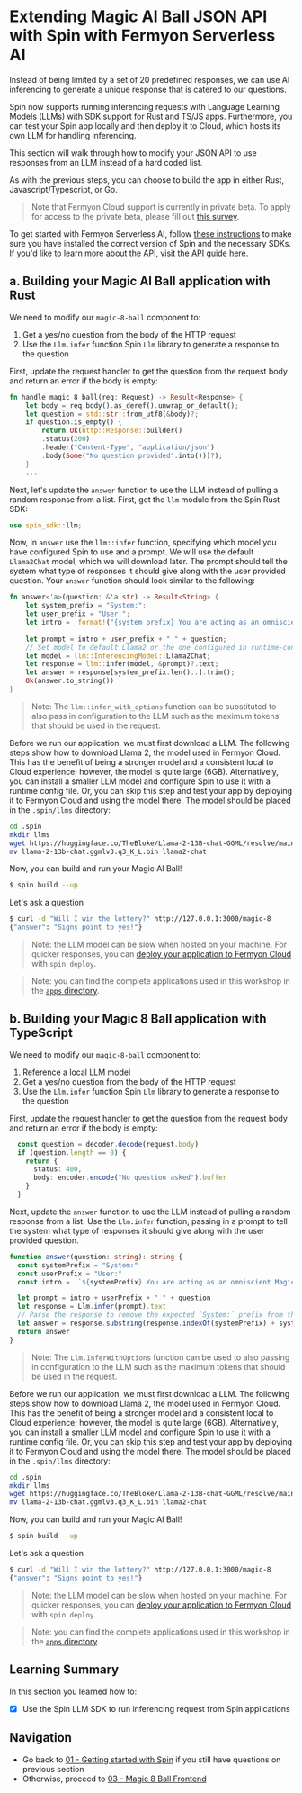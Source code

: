 
# Extending Magic AI Ball JSON API with Spin with Fermyon Serverless AI

Instead of being limited by a set of 20 predefined responses, we can use AI inferencing to generate a unique response that is catered to our questions.

Spin now supports running inferencing requests with Language Learning Models (LLMs) with SDK support
for Rust and TS/JS apps. Furthermore, you can test your Spin app locally and then deploy it to
Cloud, which hosts its own LLM for handling inferencing.

This section will walk through how to modify your JSON API to use responses from an LLM instead of a
hard coded list.

As with the previous steps, you can choose to build the app in either Rust, Javascript/Typescript, or Go. 

> Note that Fermyon Cloud support is currently in private beta. To apply for access to the private beta, please fill out [this survey](https://fibsu0jcu2g.typeform.com/serverless-ai?utm_source=xxxxx&utm_medium=xxxxx&utm_campaign=xxxxx#hubspot_utk=xxxxx&hubspot_page_name=xxxxx&hubspot_page_url=xxxxx).

To get started with Fermyon Serverless AI, follow [these instructions](https://developer.fermyon.com/spin/serverless-ai-tutorial) to make sure you have installed the correct version of Spin and the necessary SDKs. If you'd like to learn more about the API, visit the [API guide here](https://developer.fermyon.com/spin/serverless-ai-api-guide).

## a. Building your Magic AI Ball application with Rust


We need to modify our `magic-8-ball` component to:

1. Get a yes/no question from the body of the HTTP request
2. Use the `Llm.infer` function Spin `Llm` library to generate a response to the question

First, update the request handler to get the question from the request body and return an error if
the body is empty:

```rs
fn handle_magic_8_ball(req: Request) -> Result<Response> {
    let body = req.body().as_deref().unwrap_or_default();
    let question = std::str::from_utf8(&body)?;
    if question.is_empty() {
        return Ok(http::Response::builder()
        .status(200)
        .header("Content-Type", "application/json")
        .body(Some("No question provided".into()))?);
    }
    ...
```

Next, let's update the `answer` function to use the LLM instead of pulling a random response from a
list. First, get the `llm` module from the Spin Rust SDK:
```rs
use spin_sdk::llm;
```

Now, in `answer` use the `llm::infer` function, specifying which model you have configured Spin to
use and a prompt. We will use the default `Llama2Chat` model, which we will download later. The
prompt should tell the system what type of responses it should give along with the user provided
question. Your `answer` function should look similar to the following:

```rs
fn answer<'a>(question: &'a str) -> Result<String> {
    let system_prefix = "System:";
    let user_prefix = "User:";
    let intro =  format!("{system_prefix} You are acting as an omniscient Magic 8 Ball, generating short responses to yes or no questions. You should be able to give an answer to everything, even if the reply is maybe or to ask again later. If the question is not a yes or no question, reply that they should only ask yes or no questions. Your tone should be expressive yet polite. Always restrict your answers to 10 words or less. NEVER continue a prompt by generating a User question.\n");
  
    let prompt = intro + user_prefix + " " + question;
    // Set model to default Llama2 or the one configured in runtime-config.toml
    let model = llm::InferencingModel::Llama2Chat;
    let response = llm::infer(model, &prompt)?.text;
    let answer = response[system_prefix.len()..].trim();
    Ok(answer.to_string())
}
```


> Note: The `llm::infer_with_options` function can be substituted to also pass in configuration to
> the LLM such as the maximum tokens that should be used in the request.

Before we run our application, we must first download a LLM. The following steps show how to
download Llama 2, the model used in Fermyon Cloud. This has the benefit of being a stronger model
and a consistent local to Cloud experience; however, the model is quite large (6GB). Alternatively,
you can install a smaller LLM model and configure Spin to use it with a runtime config file. Or, you
can skip this step and test your app by deploying it to Fermyon Cloud and using the model there. The
model should be placed in the `.spin/llms` directory:

```sh
cd .spin
mkdir llms
wget https://huggingface.co/TheBloke/Llama-2-13B-chat-GGML/resolve/main/llama-2-13b-chat.ggmlv3.q3_K_L.bin
mv llama-2-13b-chat.ggmlv3.q3_K_L.bin llama2-chat
```

Now, you can build and run your Magic AI Ball!

```sh
$ spin build --up
```

Let's ask a question

```sh
$ curl -d "Will I win the lottery?" http://127.0.0.1:3000/magic-8
{"answer": "Signs point to yes!"}  
```
> Note: the LLM model can be slow when hosted on your machine. For quicker responses, you can
> [deploy your application to Fermyon
> Cloud](https://developer.fermyon.com/cloud/quickstart#log-in-to-the-fermyon-cloud) with `spin
> deploy`.


> Note: you can find the complete applications used in this workshop in the [`apps`
> directory](./apps/).


## b. Building your Magic 8 Ball application with TypeScript

We need to modify our `magic-8-ball` component to:

1. Reference a local LLM model
1. Get a yes/no question from the body of the HTTP request
1. Use the `Llm.infer` function Spin `Llm` library to generate a response to the question


First, update the request handler to get the question from the request body and return an error if
the body is empty:

```ts
  const question = decoder.decode(request.body)
  if (question.length == 0) {
    return {
      status: 400,
      body: encoder.encode("No question asked").buffer
    }
  }
```

Next, update the `answer` function to use the LLM instead of pulling a random response from a list.
Use the `Llm.infer` function, passing in a prompt to tell the system what type of responses it
should give along with the user provided question.

```ts
function answer(question: string): string {
  const systemPrefix = "System:"
  const userPrefix = "User:"
  const intro =  `${systemPrefix} You are acting as an omniscient Magic 8 Ball, generating short responses to yes or no questions. You should be able to give an answer to everything, even if the reply is maybe or to ask again later. If the question is not a yes or no question, reply that they should only ask yes or no questions. Your tone should be expressive yet polite. Always restrict your answers to 10 words or less. NEVER continue a prompt by generating a User question.\n`;

  let prompt = intro + userPrefix + " " + question
  let response = Llm.infer(prompt).text
  // Parse the response to remove the expected `System:` prefix from the response
  let answer = response.substring(response.indexOf(systemPrefix) + systemPrefix.length).trim()
  return answer
}
```

> Note: The `Llm.InferWithOptions` function can be used to also passing in configuration to the LLM
> such as the maximum tokens that should be used in the request.

Before we run our application, we must first download a LLM. The following steps show how to
download Llama 2, the model used in Fermyon Cloud. This has the benefit of being a stronger model
and a consistent local to Cloud experience; however, the model is quite large (6GB). Alternatively,
you can install a smaller LLM model and configure Spin to use it with a runtime config file. Or, you
can skip this step and test your app by deploying it to Fermyon Cloud and using the model there. The
model should be placed in the `.spin/llms` directory:

```sh
cd .spin
mkdir llms
wget https://huggingface.co/TheBloke/Llama-2-13B-chat-GGML/resolve/main/llama-2-13b-chat.ggmlv3.q3_K_L.bin
mv llama-2-13b-chat.ggmlv3.q3_K_L.bin llama2-chat
```

Now, you can build and run your Magic AI Ball!

```sh
$ spin build --up
```

Let's ask a question

```sh
$ curl -d "Will I win the lottery?" http://127.0.0.1:3000/magic-8
{"answer": "Signs point to yes!"}  
```
> Note: the LLM model can be slow when hosted on your machine. For quicker responses, you can
> [deploy your application to Fermyon
> Cloud](https://developer.fermyon.com/cloud/quickstart#log-in-to-the-fermyon-cloud) with `spin
> deploy`.


> Note: you can find the complete applications used in this workshop in the [`apps`
> directory](./apps/).

## Learning Summary

In this section you learned how to:

- [x] Use the Spin LLM SDK to run inferencing request from Spin applications

## Navigation

- Go back to [01 - Getting started with Spin](01-getting-started.md) if you still have questions on
  previous section
- Otherwise, proceed to [03 - Magic 8 Ball Frontend](03-frontend.md)
